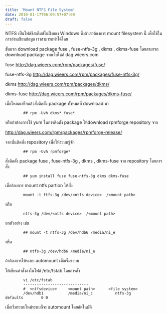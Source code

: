 ```yaml
---
title: 'Mount NTFS File System'
date: 2010-01-17T06:09:57+07:00
draft: false
---
```

NTFS เป็นไฟล์ซิสเต็มส์ในฝั่งของ Windows ซึ่งถ้าเราต้องการ mount filesystem นี้ เพื่อใช้ในการอ่านเขียนข้อมูล เราสามารถทำได้โดย

ขั้นแรก download package  fuse , fuse-ntfs-3g , dkms , dkms-fuse
โดยสามารถ download package จากเว็บไซต์ dag.wieers.com

fuse                   http://dag.wieers.com/rpm/packages/fuse/

fuse-ntfs-3g     http://dag.wieers.com/rpm/packages/fuse-ntfs-3g/

dkms                 http://dag.wieers.com/rpm/packages/dkms/

dkms-fuse        http://dag.wieers.com/rpm/packages/dkms-fuse/

เมื่อโหลดเสร็จแล้วสั่งติดตั้ง package ทั้งหมดที่ download มา

            ## rpm -Uvh dkms* fuse*

หรือถ้าต้องการใช้ yum ในการติดตั้ง package ให้download rpmforge repository จาก     

http://dag.wieers.com/rpm/packages/rpmforge-release/

จากนั้นติดตั้ง repository เพื่อให้ระบบรู้จัก

            ## rpm -Uvh rpmforge*

สั่งติดตั้ง package fuse , fuse-ntfs-3g , dkms , dkms-fuse  จาก repository โดยการสั่ง

            ## yum install fuse fuse-ntfs-3g dkms dkms-fuse

เมื่อต้องการ mount ntfs partion ให้สั่ง

            mount -t ftfs-3g /dev/<ntfs device>  /<mount path>

หรือ

            ntfs-3g /dev/<ntfs device>  /<mount path>

ยกตัวอย่าง  เช่น

            ## mount -t ntfs-3g /dev/hdb6 /media/ni_e

หรือ

            ## ntfs-3g /dev/hdb6 /media/ni_e

ถ้าต้องการให้ระบบ automount เมื่อเริ่มระบบ

ให้เขียนคำสั่งลงในไฟล์ /etc/fstab โดยการสั่ง

            vi /etc/fstab
            -----------------------------
            #  <ntfsdevice>     <mount path>      <file system>
            /dev/hdb1           /media/ni_c          ntfs-3g          defaults        0 0

เมื่อเริ่มระบบใหม่ระบบก็จะ automount โดยอัตโนมัติ